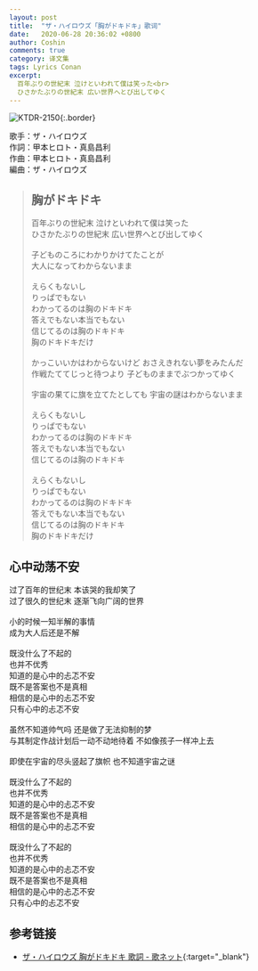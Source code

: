 ```yaml
---
layout: post
title:  "ザ・ハイロウズ「胸がドキドキ」歌词"
date:   2020-06-28 20:36:02 +0800
author: Coshin
comments: true
category: 译文集
tags: Lyrics Conan
excerpt:
  百年ぶりの世紀末 泣けといわれて僕は笑った<br>
  ひさかたぶりの世紀末 広い世界へとび出してゆく
---
```

![KTDR-2150](https://www.generasia.com/w/images/5/5c/KTDR-2150.jpg){:.border}

歌手：ザ・ハイロウズ<br>
作詞：甲本ヒロト・真島昌利<br>
作曲：甲本ヒロト・真島昌利<br>
編曲：ザ・ハイロウズ

<blockquote class="original">
  <h2>胸がドキドキ</h2>
  <p>
    百年ぶりの世紀末 泣けといわれて僕は笑った<br>
    ひさかたぶりの世紀末 広い世界へとび出してゆく<br>
    <br>
    子どものころにわかりかけてたことが<br>
    大人になってわからないまま<br>
    <br>
    えらくもないし<br>
    りっぱでもない<br>
    わかってるのは胸のドキドキ<br>
    答えでもない本当でもない<br>
    信じてるのは胸のドキドキ<br>
    胸のドキドキだけ<br>
    <br>
    かっこいいかはわからないけど おさえきれない夢をみたんだ<br>
    作戦たててじっと待つより 子どものままでぶつかってゆく<br>
    <br>
    宇宙の果てに旗を立てたとしても 宇宙の謎はわからないまま<br>
    <br>
    えらくもないし<br>
    りっぱでもない<br>
    わかってるのは胸のドキドキ<br>
    答えでもない本当でもない<br>
    信じてるのは胸のドキドキ<br>
    <br>
    えらくもないし<br>
    りっぱでもない<br>
    わかってるのは胸のドキドキ<br>
    答えでもない本当でもない<br>
    信じてるのは胸のドキドキ<br>
    胸のドキドキだけ
  </p>
</blockquote>

<div class="translation">
  <h2>心中动荡不安</h2>
  <p>
    过了百年的世纪末 本该哭的我却笑了<br>
    过了很久的世纪末 逐渐飞向广阔的世界<br>
    <br>
    小的时候一知半解的事情<br>
    成为大人后还是不解<br>
    <br>
    既没什么了不起的<br>
    也并不优秀<br>
    知道的是心中的忐忑不安<br>
    既不是答案也不是真相<br>
    相信的是心中的忐忑不安<br>
    只有心中的忐忑不安<br>
    <br>
    虽然不知道帅气吗 还是做了无法抑制的梦<br>
    与其制定作战计划后一动不动地待着 不如像孩子一样冲上去<br>
    <br>
    即使在宇宙的尽头竖起了旗帜 也不知道宇宙之谜<br>
    <br>
    既没什么了不起的<br>
    也并不优秀<br>
    知道的是心中的忐忑不安<br>
    既不是答案也不是真相<br>
    相信的是心中的忐忑不安<br>
    <br>
    既没什么了不起的<br>
    也并不优秀<br>
    知道的是心中的忐忑不安<br>
    既不是答案也不是真相<br>
    相信的是心中的忐忑不安<br>
    只有心中的忐忑不安
  </p>
</div>

## 参考链接

* [ザ・ハイロウズ 胸がドキドキ 歌詞 - 歌ネット](https://www.uta-net.com/song/8958/){:target="_blank"}
